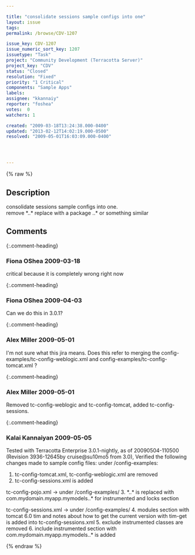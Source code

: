 ```yaml
---

title: "consolidate sessions sample configs into one"
layout: issue
tags: 
permalink: /browse/CDV-1207

issue_key: CDV-1207
issue_numeric_sort_key: 1207
issuetype: "Task"
project: "Community Development (Terracotta Server)"
project_key: "CDV"
status: "Closed"
resolution: "Fixed"
priority: "1 Critical"
components: "Sample Apps"
labels: 
assignee: "kkannaiy"
reporter: "foshea"
votes:  0
watchers: 1

created: "2009-03-18T13:24:38.000-0400"
updated: "2013-02-12T14:02:19.000-0500"
resolved: "2009-05-01T16:03:09.000-0400"




---
```


{% raw %}

## Description

<div markdown="1" class="description">

consolidate sessions sample configs into one.  
remove \*..\* replace with a package ..\* or something similar


</div>

## Comments


{:.comment-heading}
### **Fiona OShea** <span class="date">2009-03-18</span>

<div markdown="1" class="comment">

critical because it is completely wrong right now

</div>


{:.comment-heading}
### **Fiona OShea** <span class="date">2009-04-03</span>

<div markdown="1" class="comment">

Can we do this in 3.0.1? 

</div>


{:.comment-heading}
### **Alex Miller** <span class="date">2009-05-01</span>

<div markdown="1" class="comment">

I'm not sure what this jira means.  Does this refer to merging the config-examples/tc-config-weblogic.xml and config-examples/tc-config-tomcat.xml ? 

</div>


{:.comment-heading}
### **Alex Miller** <span class="date">2009-05-01</span>

<div markdown="1" class="comment">

Removed tc-config-weblogic and tc-config-tomcat, added tc-config-sessions.

</div>


{:.comment-heading}
### **Kalai Kannaiyan** <span class="date">2009-05-05</span>

<div markdown="1" class="comment">

Tested with Terracotta Enterprise 3.0.1-nightly, as of 20090504-110500 (Revision 3936-12645by cruise@su10mo5 from 3.0), 
Verified the following changes made to sample config files:
under /config-examples:
1. tc-config-tomcat.xml, tc-config-weblogic.xml are removed 
2. tc-config-sessions.xml is added

tc-config-pojo.xml -> under /config-examples/
3. \*..\* is replaced with com.mydomain.myapp.mymodels..\* for instrumented and locks section

tc-config-sessions.xml -> under /config-examples/
4. modules section with tomcat 6.0 tim and notes about how to get the current version with tim-get is added into tc-config-sessions.xml
5. exclude instrumented classes are removed
6. include instrumented section with com.mydomain.myapp.mymodels..\* is added



</div>



{% endraw %}
